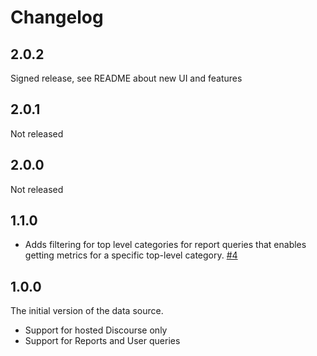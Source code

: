 # Changelog

## 2.0.2

Signed release, see README about new UI and features

## 2.0.1

Not released

## 2.0.0

Not released

## 1.1.0

- Adds filtering for top level categories for report queries that enables getting metrics for a specific top-level category. [#4](https://github.com/grafana/discourse-datasource/pull/4)

## 1.0.0

The initial version of the data source.

- Support for hosted Discourse only
- Support for Reports and User queries

